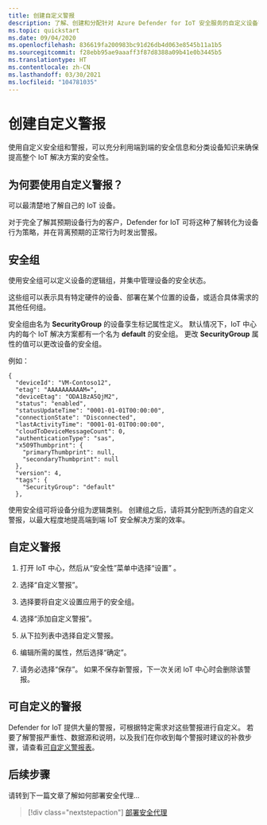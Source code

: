 ```yaml
---
title: 创建自定义警报
description: 了解、创建和分配针对 Azure Defender for IoT 安全服务的自定义设备警报。
ms.topic: quickstart
ms.date: 09/04/2020
ms.openlocfilehash: 836619fa200983bc91d26db4d063e8545b11a1b5
ms.sourcegitcommit: f28ebb95ae9aaaff3f87d8388a09b41e0b3445b5
ms.translationtype: HT
ms.contentlocale: zh-CN
ms.lasthandoff: 03/30/2021
ms.locfileid: "104781035"
---
```

# <a name="create-custom-alerts"></a>创建自定义警报

使用自定义安全组和警报，可以充分利用端到端的安全信息和分类设备知识来确保提高整个 IoT 解决方案的安全性。

## <a name="why-use-custom-alerts"></a>为何要使用自定义警报？

可以最清楚地了解自己的 IoT 设备。

对于完全了解其预期设备行为的客户，Defender for IoT 可将这种了解转化为设备行为策略，并在背离预期的正常行为时发出警报。

## <a name="security-groups"></a>安全组

使用安全组可以定义设备的逻辑组，并集中管理设备的安全状态。

这些组可以表示具有特定硬件的设备、部署在某个位置的设备，或适合具体需求的其他任何组。

安全组由名为 **SecurityGroup** 的设备孪生标记属性定义。 默认情况下，IoT 中心内的每个 IoT 解决方案都有一个名为 **default** 的安全组。 更改 **SecurityGroup** 属性的值可以更改设备的安全组。

例如：

```
{
  "deviceId": "VM-Contoso12",
  "etag": "AAAAAAAAAAM=",
  "deviceEtag": "ODA1BzA5QjM2",
  "status": "enabled",
  "statusUpdateTime": "0001-01-01T00:00:00",
  "connectionState": "Disconnected",
  "lastActivityTime": "0001-01-01T00:00:00",
  "cloudToDeviceMessageCount": 0,
  "authenticationType": "sas",
  "x509Thumbprint": {
    "primaryThumbprint": null,
    "secondaryThumbprint": null
  },
  "version": 4,
  "tags": {
    "SecurityGroup": "default"
  },
```

使用安全组可将设备分组为逻辑类别。 创建组之后，请将其分配到所选的自定义警报，以最大程度地提高端到端 IoT 安全解决方案的效率。

## <a name="customize-an-alert"></a>自定义警报

1. 打开 IoT 中心，然后从“安全性”菜单中选择“设置” 。

1. 选择“自定义警报”。

1. 选择要将自定义设置应用于的安全组。

1. 选择“添加自定义警报”。

1. 从下拉列表中选择自定义警报。

1. 编辑所需的属性，然后选择“确定”。

1. 请务必选择“保存”。 如果不保存新警报，下一次关闭 IoT 中心时会删除该警报。

## <a name="alerts-available-for-customization"></a>可自定义的警报

Defender for IoT 提供大量的警报，可根据特定需求对这些警报进行自定义。 若要了解警报严重性、数据源和说明，以及我们在你收到每个警报时建议的补救步骤，请查看[可自定义警报表](concept-customizable-security-alerts.md)。

## <a name="next-steps"></a>后续步骤

请转到下一篇文章了解如何部署安全代理...

> [!div class="nextstepaction"]
> [部署安全代理](how-to-deploy-agent.md)
